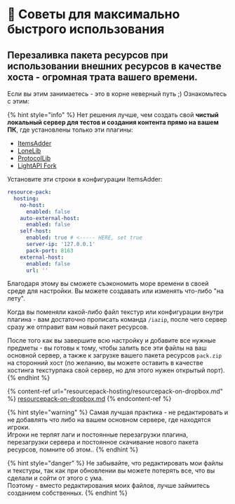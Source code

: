 # 🏁 Советы для максимально быстрого использования

## Перезаливка пакета ресурсов при использовании внешних ресурсов в качестве хоста - огромная трата вашего времени.

Если вы этим занимаетесь - это в корне неверный путь ;\) Ознакомьтесь с этим:

{% hint style="info" %}
Нет решения лучше, чем создать свой **чистый локальный сервер для тестов и создания контента прямо на вашем ПК**, где установлены только эти плагины:

* [ItemsAdder](https://www.spigotmc.org/resources/%E2%9C%85must-have%E2%9C%85-itemsadder%E2%9C%A8textures-3d-models-emojis-ores-blocks-wings-tails-hats-more.73355/)
* [LoneLib](https://www.spigotmc.org/resources/lonelibs.75974/)
* [ProtocolLib](https://www.spigotmc.org/resources/protocollib.1997/)
* [LightAPI Fork](https://www.spigotmc.org/resources/lightapi-fork.48247/)

Установите эти строки в конфигурации ItemsAdder:

```yaml
resource-pack:
  hosting:
    no-host:
      enabled: false
    auto-external-host:
      enabled: false
    self-host:
      enabled: true # <----- HERE, set true
      server-ip: '127.0.0.1'
      pack-port: 8163
    external-host:
      enabled: false
      url: ''
```

Благодаря этому вы сможете съэкономить море времени в своей среде для настройки. Вы можете создавать или изменять что-либо "на лету".

Когда вы поменяли какой-либо файл текстур или конфигурации внутри плагина - вам достаточно прописать команда `/iazip`, после чего сервер сразу же отправит вам новый пакет ресурсов.

После того как вы завершите всю настройку и добавите все нужные предметы - вы готовы к тому, чтобы залить все эти файлы на ваш основной сервер, а также к загрузке вашего пакета ресурсов `pack.zip` на сторонний хост \(по желанию, вы можете оставить в качестве хостинга текстурпака свой сервер, но для этого нужен открытый порт\).
{% endhint %}

{% content-ref url="resourcepack-hosting/resourcepack-on-dropbox.md" %}
[resourcepack-on-dropbox.md](resourcepack-hosting/resourcepack-on-dropbox.md)
{% endcontent-ref %}

{% hint style="warning" %}
Самая лучшая практика - не редактировать и не добавлять что либо на вашем основном сервере, где находятся игроки.  
Игроки не терпят лаги и постоянные перезагрузки плагина, перезагрузки сервера и постоянное скачивание нового пакета ресурсов, помните об этом..
{% endhint %}

{% hint style="danger" %}
Не забывайте, что редактировать мои файлы и текстуры, так как при обновлении вы можете потерять все, что вы сделали и сойти от этого с ума.  
Поэтому - вместо редактирования моих файлов, лучше займитесь созданием собственных.
{% endhint %}
